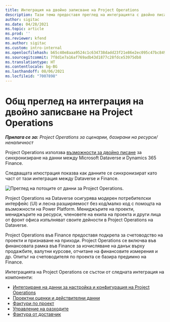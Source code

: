 ```yaml
---
title: Интеграция на двойно записване на Project Operations
description: Тази тема предоставя преглед на интеграцията с двойно писане на Project Operations.
author: sigitac
ms.date: 04/28/2021
ms.topic: article
ms.prod: ''
ms.reviewer: kfend
ms.author: sigitac
ms.custom: intro-internal
ms.openlocfilehash: b65c40e8aaa9524c1c634738dadd23f21e86e2ec095c47bc849467c8806addbc
ms.sourcegitcommit: 7f8d1e7a16af769adb43d1877c28fdce53975db8
ms.translationtype: HT
ms.contentlocale: bg-BG
ms.lasthandoff: 08/06/2021
ms.locfileid: "7007898"
---
```

# <a name="project-operations-dual-write-integration-overview"></a>Общ преглед на интеграция на двойно записване на Project Operations

_**Прилага се за:** Project Operations за сценарии, базирани на ресурси/неналичност_

Project Operations използва [възможности за двойно писане](/dynamics365/fin-ops-core/dev-itpro/data-entities/dual-write/dual-write-home-page) за синхронизиране на данни между Microsoft Dataverse и Dynamics 365 Finance.

Следващата илюстрация показва как данните се синхронизират като част от тази интеграция между Dataverse и Finance.

![Преглед на потоците от данни за Project Operations.](./media/ProjectOperationsFlows.jpg)

Project Operations на Dataverse осигурява модерен потребителски интерфейс (UI) и лесна разширяемост без код/малко код с помощта на възможности на Power Platform. Мениджърите на проекти, мениджърите на ресурси, членовете на екипа на проекта и други лица от фронт офиса изпълняват своите дейности в Project Operations на Dataverse.

Project Operations във Finance предоставя подкрепа за счетоводство на проекти и признаване на приходи. Project Operations се включва във финансовата рамка във Finance за изчисляване на данък върху продажбите, валутни курсове, отчитане на финансовите измерения и др. Опитът на счетоводителя по проекта се базира предимно на Finance.

Интеграцията на Project Operations се състои от следната интеграция на компоненти:


- [Интегриране на данни за настройка и конфигурация на Project Operations](resource-dual-write-setup-integration.md) 
- [Проектни оценки и действителни данни](resource-dual-write-estimates-actuals.md)
- [Фактури по проект](resource-dual-write-project-invoice.md)
- [Управление на разходите](resource-dual-write-expense.md)
- [Фактура от доставчик](resource-dual-write-vendor-invoice.md)
